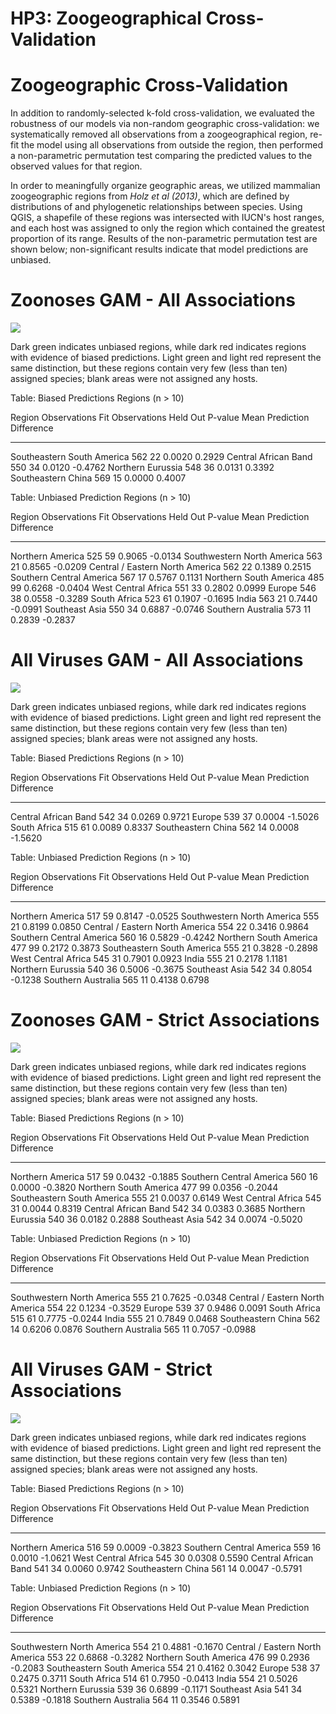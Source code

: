 # HP3: Zoogeographical Cross-Validation




# Zoogeographic Cross-Validation

In addition to randomly-selected k-fold cross-validation, we evaluated the robustness of our models via non-random geographic cross-validation: we systematically removed all observations from a zoogeographical region, re-fit the model using all observations from outside the region, then performed a non-parametric permutation test comparing the predicted values to the observed values for that region.

In order to meaningfully organize geographic areas, we utilized mammalian zoogeographic regions from *Holz et al (2013)*, which are defined by distributions of and phylogenetic relationships between species. Using QGIS, a shapefile of these regions was intersected with IUCN's host ranges, and each host was assigned to only the region which contained the greatest proportion of its range. Results of the non-parametric permutation test are shown below; non-significant results indicate that model predictions are unbiased.



# Zoonoses GAM - All Associations

![](geo_cross_files/figure-html/all-zoo-1.png)<!-- -->

Dark green indicates unbiased regions, while dark red indicates regions with evidence of biased predictions. Light green and light red represent the same distinction, but these regions contain very few (less than ten) assigned species; blank areas were not assigned any hosts. 


Table: Biased Predictions Regions (n > 10)

Region                        Observations Fit   Observations Held Out   P-value   Mean Prediction Difference
---------------------------  -----------------  ----------------------  --------  ---------------------------
Southeastern South America                 562                      22    0.0020                       0.2929
Central African Band                       550                      34    0.0120                      -0.4762
Northern Eurussia                          548                      36    0.0131                       0.3392
Southeastern China                         569                      15    0.0000                       0.4007



Table: Unbiased Prediction Regions (n > 10)

Region                             Observations Fit   Observations Held Out   P-value   Mean Prediction Difference
--------------------------------  -----------------  ----------------------  --------  ---------------------------
Northern America                                525                      59    0.9065                      -0.0134
Southwestern North America                      563                      21    0.8565                      -0.0209
Central / Eastern North America                 562                      22    0.1389                       0.2515
Southern Central America                        567                      17    0.5767                       0.1131
Northern South America                          485                      99    0.6268                      -0.0404
West Central Africa                             551                      33    0.2802                       0.0999
Europe                                          546                      38    0.0558                      -0.3289
South Africa                                    523                      61    0.1907                      -0.1695
India                                           563                      21    0.7440                      -0.0991
Southeast Asia                                  550                      34    0.6887                      -0.0746
Southern Australia                              573                      11    0.2839                      -0.2837

# All Viruses GAM - All Associations

![](geo_cross_files/figure-html/all-viruses-1.png)<!-- -->

Dark green indicates unbiased regions, while dark red indicates regions with evidence of biased predictions. Light green and light red represent the same distinction, but these regions contain very few (less than ten) assigned species; blank areas were not assigned any hosts. 


Table: Biased Predictions Regions (n > 10)

Region                  Observations Fit   Observations Held Out   P-value   Mean Prediction Difference
---------------------  -----------------  ----------------------  --------  ---------------------------
Central African Band                 542                      34    0.0269                       0.9721
Europe                               539                      37    0.0004                      -1.5026
South Africa                         515                      61    0.0089                       0.8337
Southeastern China                   562                      14    0.0008                      -1.5620



Table: Unbiased Prediction Regions (n > 10)

Region                             Observations Fit   Observations Held Out   P-value   Mean Prediction Difference
--------------------------------  -----------------  ----------------------  --------  ---------------------------
Northern America                                517                      59    0.8147                      -0.0525
Southwestern North America                      555                      21    0.8199                       0.0850
Central / Eastern North America                 554                      22    0.3416                       0.9864
Southern Central America                        560                      16    0.5829                      -0.4242
Northern South America                          477                      99    0.2172                       0.3873
Southeastern South America                      555                      21    0.3828                      -0.2898
West Central Africa                             545                      31    0.7901                       0.0923
India                                           555                      21    0.2178                       1.1181
Northern Eurussia                               540                      36    0.5006                      -0.3675
Southeast Asia                                  542                      34    0.8054                      -0.1238
Southern Australia                              565                      11    0.4138                       0.6798

# Zoonoses GAM - Strict Associations

![](geo_cross_files/figure-html/strict-zoo-1.png)<!-- -->

Dark green indicates unbiased regions, while dark red indicates regions with evidence of biased predictions. Light green and light red represent the same distinction, but these regions contain very few (less than ten) assigned 
species; blank areas were not assigned any hosts.  


Table: Biased Predictions Regions (n > 10)

Region                        Observations Fit   Observations Held Out   P-value   Mean Prediction Difference
---------------------------  -----------------  ----------------------  --------  ---------------------------
Northern America                           517                      59    0.0432                      -0.1885
Southern Central America                   560                      16    0.0000                      -0.3820
Northern South America                     477                      99    0.0356                      -0.2044
Southeastern South America                 555                      21    0.0037                       0.6149
West Central Africa                        545                      31    0.0044                       0.8319
Central African Band                       542                      34    0.0383                       0.3685
Northern Eurussia                          540                      36    0.0182                       0.2888
Southeast Asia                             542                      34    0.0074                      -0.5020


Table: Unbiased Prediction Regions (n > 10)

Region                             Observations Fit   Observations Held Out   P-value   Mean Prediction Difference
--------------------------------  -----------------  ----------------------  --------  ---------------------------
Southwestern North America                      555                      21    0.7625                      -0.0348
Central / Eastern North America                 554                      22    0.1234                      -0.3529
Europe                                          539                      37    0.9486                       0.0091
South Africa                                    515                      61    0.7775                      -0.0244
India                                           555                      21    0.7849                       0.0468
Southeastern China                              562                      14    0.6206                       0.0876
Southern Australia                              565                      11    0.7057                      -0.0988

# All Viruses GAM - Strict Associations

![](geo_cross_files/figure-html/strict-viruses-1.png)<!-- -->

Dark green indicates unbiased regions, while dark red indicates regions with evidence of biased predictions. Light green and light red represent the same distinction, but these regions contain very few (less than ten) assigned species; blank areas were not assigned any hosts. 


Table: Biased Predictions Regions (n > 10)

Region                      Observations Fit   Observations Held Out   P-value   Mean Prediction Difference
-------------------------  -----------------  ----------------------  --------  ---------------------------
Northern America                         516                      59    0.0009                      -0.3823
Southern Central America                 559                      16    0.0010                      -1.0621
West Central Africa                      545                      30    0.0308                       0.5590
Central African Band                     541                      34    0.0060                       0.9742
Southeastern China                       561                      14    0.0047                      -0.5791



Table: Unbiased Prediction Regions (n > 10)

Region                             Observations Fit   Observations Held Out   P-value   Mean Prediction Difference
--------------------------------  -----------------  ----------------------  --------  ---------------------------
Southwestern North America                      554                      21    0.4881                      -0.1670
Central / Eastern North America                 553                      22    0.6868                      -0.3282
Northern South America                          476                      99    0.2936                      -0.2083
Southeastern South America                      554                      21    0.4162                       0.3042
Europe                                          538                      37    0.2475                       0.3711
South Africa                                    514                      61    0.7950                      -0.0413
India                                           554                      21    0.5026                       0.5321
Northern Eurussia                               539                      36    0.6899                      -0.1171
Southeast Asia                                  541                      34    0.5389                      -0.1818
Southern Australia                              564                      11    0.3546                       0.5891
